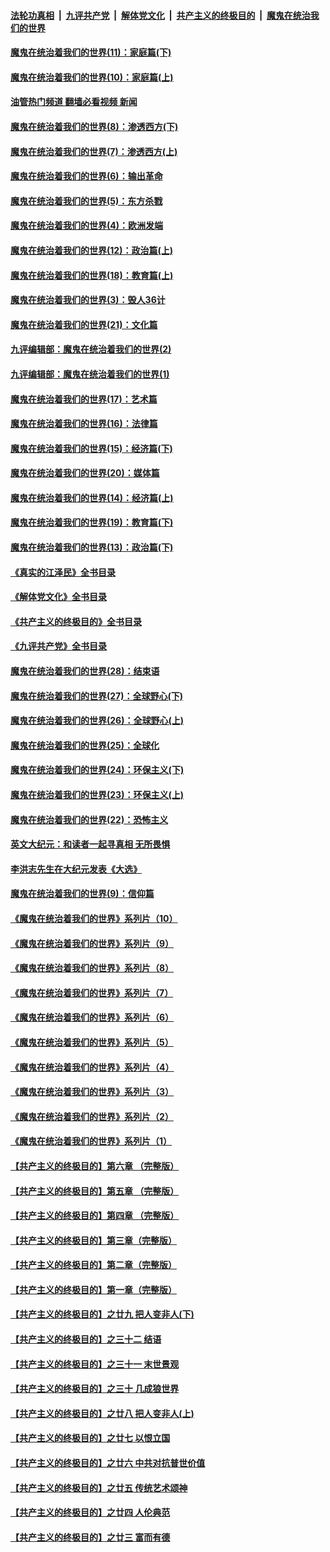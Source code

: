 ####  [法轮功真相](../../../../basic/blob/master/README.md?t=12090831) &nbsp;|&nbsp; [九评共产党](../../../../9ping.md/blob/master/README.md?t=12090831) &nbsp;|&nbsp; [解体党文化](../../../../jtdwh.md/blob/master/README.md?t=12090831)  &nbsp;|&nbsp; [共产主义的终极目的](../../../../gczydzjmd.md/blob/master/README.md?t=12090831) &nbsp;|&nbsp; [魔鬼在统治我们的世界](../../../../mgztzwmdsj.md/blob/master/README.md?t=12090831) 

#### [魔鬼在统治着我们的世界(11)：家庭篇(下)](../pages/nsc422/n10440961.md?t=12090831) 

#### [魔鬼在统治着我们的世界(10)：家庭篇(上)](../pages/nsc422/n10435448.md?t=12090831) 

#### [油管热门频道 翻墙必看视频 新闻](http://129.146.143.75:81/youtube.html?12090831)

#### [魔鬼在统治着我们的世界(8)：渗透西方(下)](../pages/nsc422/n10429603.md?t=12090831) 

#### [魔鬼在统治着我们的世界(7)：渗透西方(上)](../pages/nsc422/n10426013.md?t=12090831) 

#### [魔鬼在统治着我们的世界(6)：输出革命](../pages/nsc422/n10421536.md?t=12090831) 

#### [魔鬼在统治着我们的世界(5)：东方杀戮](../pages/nsc422/n10417707.md?t=12090831) 

#### [魔鬼在统治着我们的世界(4)：欧洲发端](../pages/nsc422/n10414890.md?t=12090831) 

#### [魔鬼在统治着我们的世界(12)：政治篇(上)](../pages/nsc422/n10444576.md?t=12090831) 

#### [魔鬼在统治着我们的世界(18)：教育篇(上)](../pages/nsc422/n10526970.md?t=12090831) 

#### [魔鬼在统治着我们的世界(3)：毁人36计](../pages/nsc422/n10411583.md?t=12090831) 

#### [魔鬼在统治着我们的世界(21)：文化篇](../pages/nsc422/n10597706.md?t=12090831) 

#### [九评编辑部：魔鬼在统治着我们的世界(2)](../pages/nsc422/n10410036.md?t=12090831) 

#### [九评编辑部：魔鬼在统治着我们的世界(1)](../pages/nsc422/n10406825.md?t=12090831) 

#### [魔鬼在统治着我们的世界(17)：艺术篇](../pages/nsc422/n10499093.md?t=12090831) 

#### [魔鬼在统治着我们的世界(16)：法律篇](../pages/nsc422/n10485969.md?t=12090831) 

#### [魔鬼在统治着我们的世界(15)：经济篇(下)](../pages/nsc422/n10469975.md?t=12090831) 

#### [魔鬼在统治着我们的世界(20)：媒体篇](../pages/nsc422/n10586579.md?t=12090831) 

#### [魔鬼在统治着我们的世界(14)：经济篇(上)](../pages/nsc422/n10457370.md?t=12090831) 

#### [魔鬼在统治着我们的世界(19)：教育篇(下)](../pages/nsc422/n10564808.md?t=12090831) 

#### [魔鬼在统治着我们的世界(13)：政治篇(下)](../pages/nsc422/n10448270.md?t=12090831) 

#### [《真实的江泽民》全书目录](../pages/nsc422/n13721399.md?t=12090831) 

#### [《解体党文化》全书目录](../pages/nsc422/n13721157.md?t=12090831) 

#### [《共产主义的终极目的》全书目录](../pages/nsc422/n13721048.md?t=12090831) 

#### [《九评共产党》全书目录](../pages/nsc422/n13708085.md?t=12090831) 

#### [魔鬼在统治着我们的世界(28)：结束语](../pages/nsc422/n10936246.md?t=12090831) 

#### [魔鬼在统治着我们的世界(27)：全球野心(下)](../pages/nsc422/n10928319.md?t=12090831) 

#### [魔鬼在统治着我们的世界(26)：全球野心(上)](../pages/nsc422/n10900318.md?t=12090831) 

#### [魔鬼在统治着我们的世界(25)：全球化](../pages/nsc422/n10788205.md?t=12090831) 

#### [魔鬼在统治着我们的世界(24)：环保主义(下)](../pages/nsc422/n10695307.md?t=12090831) 

#### [魔鬼在统治着我们的世界(23)：环保主义(上)](../pages/nsc422/n10688613.md?t=12090831) 

#### [魔鬼在统治着我们的世界(22)：恐怖主义](../pages/nsc422/n10614727.md?t=12090831) 

#### [英文大纪元：和读者一起寻真相 无所畏惧](../pages/nsc422/n12542027.md?t=12090831) 

#### [李洪志先生在大纪元发表《大选》](../pages/nsc422/n12534746.md?t=12090831) 

#### [魔鬼在统治着我们的世界(9)：信仰篇](../pages/nsc422/n10432159.md?t=12090831) 

#### [《魔鬼在统治着我们的世界》系列片（10）](../pages/nsc422/n12292670.md?t=12090831) 

#### [《魔鬼在统治着我们的世界》系列片（9）](../pages/nsc422/n12290859.md?t=12090831) 

#### [《魔鬼在统治着我们的世界》系列片（8）](../pages/nsc422/n12287445.md?t=12090831) 

#### [《魔鬼在统治着我们的世界》系列片（7）](../pages/nsc422/n12283425.md?t=12090831) 

#### [《魔鬼在统治着我们的世界》系列片（6）](../pages/nsc422/n12282314.md?t=12090831) 

#### [《魔鬼在统治着我们的世界》系列片（5）](../pages/nsc422/n12281419.md?t=12090831) 

#### [《魔鬼在统治着我们的世界》系列片（4）](../pages/nsc422/n12274024.md?t=12090831) 

#### [《魔鬼在统治着我们的世界》系列片（3）](../pages/nsc422/n12271322.md?t=12090831) 

#### [《魔鬼在统治着我们的世界》系列片（2）](../pages/nsc422/n12269049.md?t=12090831) 

#### [《魔鬼在统治着我们的世界》系列片（1）](../pages/nsc422/n12267575.md?t=12090831) 

#### [【共产主义的终极目的】第六章 （完整版）](../pages/nsc422/n11428913.md?t=12090831) 

#### [【共产主义的终极目的】第五章 （完整版）](../pages/nsc422/n11428912.md?t=12090831) 

#### [【共产主义的终极目的】第四章 （完整版）](../pages/nsc422/n11428907.md?t=12090831) 

#### [【共产主义的终极目的】第三章（完整版）](../pages/nsc422/n11428848.md?t=12090831) 

#### [【共产主义的终极目的】第二章（完整版）](../pages/nsc422/n11428831.md?t=12090831) 

#### [【共产主义的终极目的】第一章（完整版）](../pages/nsc422/n11417651.md?t=12090831) 

#### [【共产主义的终极目的】之廿九 把人变非人(下)](../pages/nsc422/n11344140.md?t=12090831) 

#### [【共产主义的终极目的】之三十二 结语](../pages/nsc422/n11360535.md?t=12090831) 

#### [【共产主义的终极目的】之三十一 末世景观](../pages/nsc422/n11351129.md?t=12090831) 

#### [【共产主义的终极目的】之三十 几成狼世界](../pages/nsc422/n11348280.md?t=12090831) 

#### [【共产主义的终极目的】之廿八 把人变非人(上)](../pages/nsc422/n11340492.md?t=12090831) 

#### [【共产主义的终极目的】之廿七 以恨立国](../pages/nsc422/n11336944.md?t=12090831) 

#### [【共产主义的终极目的】之廿六 中共对抗普世价值](../pages/nsc422/n11324785.md?t=12090831) 

#### [【共产主义的终极目的】之廿五 传统艺术颂神](../pages/nsc422/n11296396.md?t=12090831) 

#### [【共产主义的终极目的】之廿四 人伦典范](../pages/nsc422/n11296397.md?t=12090831) 

#### [【共产主义的终极目的】之廿三 富而有德](../pages/nsc422/n11283598.md?t=12090831) 

<img src='http://gfw-breaker.win/goodnews/indexes/nsc422.md' width='0px' height='0px'/>
